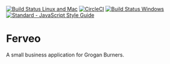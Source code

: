 [![Build Status Linux and Mac](https://img.shields.io/travis/GroganBurners/ferveo.svg?label=Mac%20%26%20Linux%20Build)](https://travis-ci.org/GroganBurners/ferveo)
[![CircleCI](https://img.shields.io/circleci/project/github/GroganBurners/ferveo.svg?label=Linux%20Build)](https://circleci.com/gh/GroganBurners/ferveo)
[![Build Status Windows](https://img.shields.io/appveyor/ci/dueyfinster/ferveo.svg?label=Windows%20Build)](https://ci.appveyor.com/project/dueyfinster/ferveo)
[![Standard - JavaScript Style Guide](https://img.shields.io/badge/code%20style-standard-brightgreen.svg)](http://standardjs.com/)

# Ferveo
A small business application for Grogan Burners.